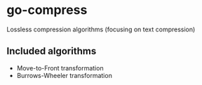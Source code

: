 # go-compress
Lossless compression algorithms (focusing on text compression)

## Included algorithms
* Move-to-Front transformation
* Burrows-Wheeler transformation
